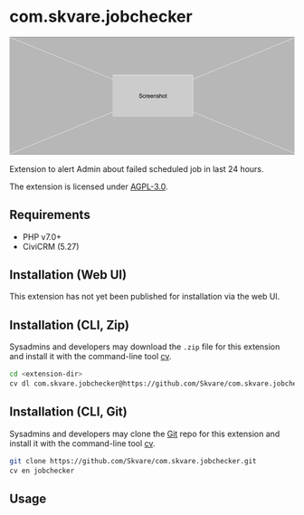 # com.skvare.jobchecker

![Screenshot](/images/screenshot.png)

Extension to alert Admin about failed scheduled job in last 24 hours.

The extension is licensed under [AGPL-3.0](LICENSE.txt).

## Requirements

* PHP v7.0+
* CiviCRM (5.27)

## Installation (Web UI)

This extension has not yet been published for installation via the web UI.

## Installation (CLI, Zip)

Sysadmins and developers may download the `.zip` file for this extension and
install it with the command-line tool [cv](https://github.com/civicrm/cv).

```bash
cd <extension-dir>
cv dl com.skvare.jobchecker@https://github.com/Skvare/com.skvare.jobchecker/archive/master.zip
```

## Installation (CLI, Git)

Sysadmins and developers may clone the [Git](https://en.wikipedia.org/wiki/Git) repo for this extension and
install it with the command-line tool [cv](https://github.com/civicrm/cv).

```bash
git clone https://github.com/Skvare/com.skvare.jobchecker.git
cv en jobchecker
```

## Usage

